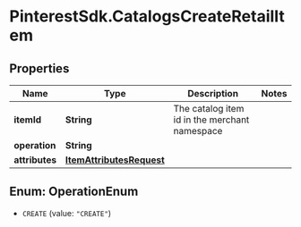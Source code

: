 # PinterestSdk.CatalogsCreateRetailItem

## Properties

Name | Type | Description | Notes
------------ | ------------- | ------------- | -------------
**itemId** | **String** | The catalog item id in the merchant namespace | 
**operation** | **String** |  | 
**attributes** | [**ItemAttributesRequest**](ItemAttributesRequest.md) |  | 



## Enum: OperationEnum


* `CREATE` (value: `"CREATE"`)




